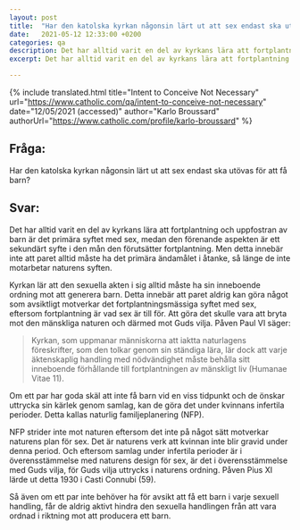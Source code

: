 ```yaml
---
layout: post
title:  "Har den katolska kyrkan någonsin lärt ut att sex endast ska utövas för att få barn?"
date:   2021-05-12 12:33:00 +0200
categories: qa
description: Det har alltid varit en del av kyrkans lära att fortplantning och uppfostran av barn är det primära syftet med sex, medan den förenande aspekten är ett sekundärt syfte i den mån den förutsätter fortplantning. Men detta innebär inte att paret alltid måste ha det primära ändamålet i åtanke, så länge de inte motarbetar naturens syften.
excerpt: Det har alltid varit en del av kyrkans lära att fortplantning och uppfostran av barn är det primära syftet med sex, medan den förenande aspekten är ett sekundärt syfte i den mån den förutsätter fortplantning. Men detta innebär inte att paret alltid måste ha det primära ändamålet i åtanke, så länge de inte motarbetar naturens syften.

---
```



{% include translated.html 
    title="Intent to Conceive Not Necessary"
    url="https://www.catholic.com/qa/intent-to-conceive-not-necessary"
     date="12/05/2021 (accessed)" 
    author="Karlo Broussard" 
    authorUrl="https://www.catholic.com/profile/karlo-broussard" 
%}

## Fråga:
Har den katolska kyrkan någonsin lärt ut att sex endast ska utövas för att få barn?

## Svar:

Det har alltid varit en del av kyrkans lära att fortplantning och uppfostran av barn är det primära syftet med sex, medan den förenande aspekten är ett sekundärt syfte i den mån den förutsätter fortplantning. Men detta innebär inte att paret alltid måste ha det primära ändamålet i åtanke, så länge de inte motarbetar naturens syften.

Kyrkan lär att den sexuella akten i sig alltid måste ha sin inneboende ordning mot att generera barn. Detta innebär att paret aldrig kan göra något som avsiktligt motverkar det fortplantningsmässiga syftet med sex, eftersom fortplantning är vad sex är till för. Att göra det skulle vara att bryta mot den mänskliga naturen och därmed mot Guds vilja. Påven Paul VI säger:

>    Kyrkan, som uppmanar människorna att iaktta naturlagens föreskrifter, som den tolkar genom sin ständiga lära, lär dock att varje äktenskaplig handling med nödvändighet måste behålla sitt inneboende förhållande till fortplantningen av mänskligt liv (Humanae Vitae 11).

Om ett par har goda skäl att inte få barn vid en viss tidpunkt och de önskar uttrycka sin kärlek genom samlag, kan de göra det under kvinnans infertila perioder. Detta kallas naturlig familjeplanering (NFP).

NFP strider inte mot naturen eftersom det inte på något sätt motverkar naturens plan för sex. Det är naturens verk att kvinnan inte blir gravid under denna period. Och eftersom samlag under infertila perioder är i överensstämmelse med naturens design för sex, är det i överensstämmelse med Guds vilja, för Guds vilja uttrycks i naturens ordning. Påven Pius XI lärde ut detta 1930 i Casti Connubi (59).

Så även om ett par inte behöver ha för avsikt att få ett barn i varje sexuell handling, får de aldrig aktivt hindra den sexuella handlingen från att vara ordnad i riktning mot att producera ett barn.